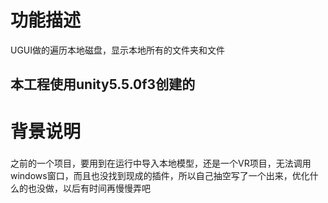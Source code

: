 # 功能描述
UGUI做的遍历本地磁盘，显示本地所有的文件夹和文件
## 本工程使用unity5.5.0f3创建的


# 背景说明

###
之前的一个项目，要用到在运行中导入本地模型，还是一个VR项目，无法调用windows窗口，而且也没找到现成的插件，所以自己抽空写了一个出来，优化什么的也没做，以后有时间再慢慢弄吧